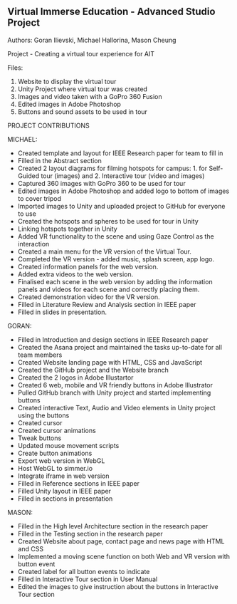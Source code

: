 ## Virtual Immerse Education - Advanced Studio Project

Authors: Goran Ilievski, Michael Hallorina, Mason Cheung

Project - Creating a virtual tour experience for AIT

Files: 

1. Website to display the virtual tour
2. Unity Project where virtual tour was created
3. Images and video taken with a GoPro 360 Fusion
4. Edited images in Adobe Photoshop
5. Buttons and sound assets to be used in tour

PROJECT CONTRIBUTIONS

MICHAEL:
- Created template and layout for IEEE Research paper for team to fill in
- Filled in the Abstract section
- Created 2 layout diagrams for filming hotspots for campus: 1. for Self-Guided tour (images) and 2. Interactive tour (video and images)
- Captured 360 images with GoPro 360 to be used for tour
- Edited images in Adobe Photoshop and added logo to bottom of images to cover tripod
- Imported images to Unity and uploaded project to GitHub for everyone to use
- Created the hotspots and spheres to be used for tour in Unity
- Linking hotspots together in Unity
- Added VR functionality to the scene and using Gaze Control as the interaction
- Created a main menu for the VR version of the Virtual Tour.
- Completed the VR version - added music, splash screen, app logo.
- Created information panels for the web version.
- Added extra videos to the web version.
- Finalised each scene in the web version by adding the information panels and videos for each scene and correctly placing them.
- Created demonstration video for the VR version.
- Filled in Literature Review and Analysis section in IEEE paper
- Filled in slides in presentation. 

GORAN:
- Filled in Introduction and design sections in IEEE Research paper
- Created the Asana project and maintained the tasks up-to-date for all team members
- Created Website landing page with HTML, CSS and JavaScript
- Created the GitHub project and the Website branch
- Created the 2 logos in Adobe Illustartor
- Created 6 web, mobile and VR friendly buttons in Adobe Illustrator
- Pulled GitHub branch with Unity project and started implementing buttons
- Created interactive Text, Audio and Video elements in Unity project using the buttons
- Created cursor
- Created cursor animations
- Tweak buttons
- Updated mouse movement scripts
- Create button animations
- Export web version in WebGL
- Host WebGL to simmer.io
- Integrate iframe in web version
- Filled in Reference sections in IEEE paper
- Filled Unity layout in IEEE paper
- Filled in sections in presentation

MASON:
- Filled in the High level Architecture section in the research paper
- Filled in the Testing section in the research paper
- Created Website about page, contact page and news page with HTML and CSS
- Implemented a moving scene function on both Web and VR version with button event
- Created label for all button events to indicate
- Filled in Interactive Tour section in User Manual
- Edited the images to give instruction about the buttons in Interactive Tour section

